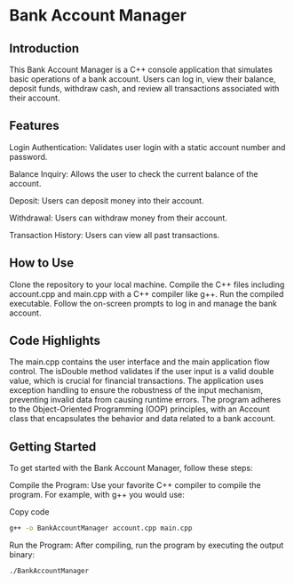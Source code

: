 # Bank Account Manager
## Introduction
This Bank Account Manager is a C++ console application that simulates basic operations of a bank account. Users can log in, view their balance, deposit funds, withdraw cash, and review all transactions associated with their account.

## Features
Login Authentication: Validates user login with a static account number and password.

Balance Inquiry: Allows the user to check the current balance of the account.

Deposit: Users can deposit money into their account.

Withdrawal: Users can withdraw money from their account.

Transaction History: Users can view all past transactions.

## How to Use
Clone the repository to your local machine.
Compile the C++ files including account.cpp and main.cpp with a C++ compiler like g++.
Run the compiled executable.
Follow the on-screen prompts to log in and manage the bank account.

## Code Highlights
The main.cpp contains the user interface and the main application flow control.
The isDouble method validates if the user input is a valid double value, which is crucial for financial transactions.
The application uses exception handling to ensure the robustness of
the input mechanism, preventing invalid data from causing runtime errors.
The program adheres to the Object-Oriented Programming (OOP) principles, with an Account class that encapsulates the behavior and data related to a bank account.

## Getting Started
To get started with the Bank Account Manager, follow these steps:

Compile the Program: Use your favorite C++ compiler to compile the program. For example, with g++ you would use:

Copy code
```bash
g++ -o BankAccountManager account.cpp main.cpp
```

Run the Program: After compiling, run the program by executing the output binary:

```bash
./BankAccountManager
```
